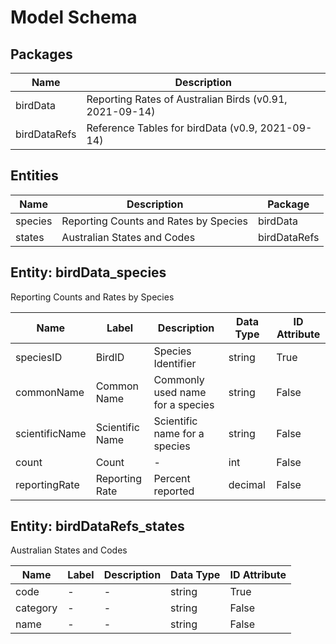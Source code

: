 # Model Schema

## Packages

| Name | Description |
|-----|-----|
| birdData | Reporting Rates of Australian Birds (v0.91, 2021-09-14) |
| birdDataRefs | Reference Tables for birdData (v0.9, 2021-09-14) |

## Entities

| Name | Description | Package |
|-----|-----|-----|
| species | Reporting Counts and Rates by Species | birdData |
| states | Australian States and Codes | birdDataRefs |

## Entity: birdData_species

Reporting Counts and Rates by Species

| Name | Label | Description | Data Type | ID Attribute |
|-----|-----|-----|-----|-----|
| speciesID | BirdID | Species Identifier | string | True |
| commonName | Common Name | Commonly used name for a species | string | False |
| scientificName | Scientific Name | Scientific name for a species | string | False |
| count | Count | - | int | False |
| reportingRate | Reporting Rate | Percent reported | decimal | False |

## Entity: birdDataRefs_states

Australian States and Codes

| Name | Label | Description | Data Type | ID Attribute |
|-----|-----|-----|-----|-----|
| code | - | - | string | True |
| category | - | - | string | False |
| name | - | - | string | False |
